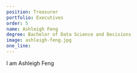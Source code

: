 ```yaml
---
position: Treasurer
portfolio: Executives
order: 5
name: Ashleigh Feng
degree: Bachelor of Data Science and Decisions
image: ashleigh-feng.jpg
one_line:
---
```

I am Ashleigh Feng